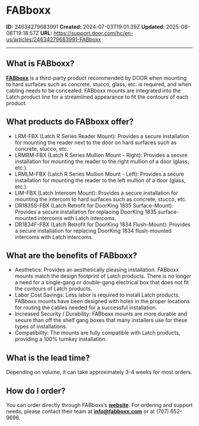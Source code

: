 # FABboxx

**ID:** 24634279683991
**Created:** 2024-07-03T19:01:39Z
**Updated:** 2025-08-08T19:18:57Z
**URL:** https://support.door.com/hc/en-us/articles/24634279683991-FABboxx

---

<h2 id="h_01J1WZFHHRAXW95V8YPT7ZBNGE">What is FABboxx?</h2>
<p><strong><span class="wysiwyg-underline"><a href="https://www.fabboxx.com/">FABboxx</a></span></strong><span style="font-weight: 400;"> is a third-party product recommended by DOOR when mounting to hard surfaces such as concrete, stucco, glass, etc. is required, and when cabling needs to be concealed. FABboxx mounts are integrated into the Latch product line for a streamlined appearance to fit the contours of each product.</span></p>
<h2 id="h_01J1WZFHHRFT3N030AG72VA931">What products do FABboxx offer?</h2>
<ul>
<li style="font-weight: 400;" aria-level="1"><span style="font-weight: 400;">LRM-FBX (Latch R Series Reader Mount): Provides a secure installation for mounting the reader next to the door on hard surfaces such as concrete, stucco, etc.</span></li>
<li style="font-weight: 400;" aria-level="1"><span style="font-weight: 400;">LRMRM-FBX (Latch R Series Mullion Mount - Right): Provides a secure installation for mounting the reader to the right mullion of a door (glass, etc.).</span></li>
<li style="font-weight: 400;" aria-level="1"><span style="font-weight: 400;">LRMLM-FBX (Latch R Series Mullion Mount - Left): Provides a secure installation for mounting the reader to the left mullion of a door (glass, etc.).</span></li>
<li style="font-weight: 400;" aria-level="1"><span style="font-weight: 400;">LIM-FBX (Latch Intercom Mount): Provides a secure installation for mounting the intercom to hard surfaces such as concrete, stucco, etc.</span></li>
<li style="font-weight: 400;" aria-level="1"><span style="font-weight: 400;">DR1835S-FBX (Latch Retrofit for DoorKing 1835 Surface-Mount): Provides a secure installation for replacing DoorKing 1835 surface-mounted intercoms with Latch intercoms.</span></li>
<li style="font-weight: 400;" aria-level="1"><span style="font-weight: 400;">DR1834F-FBX (Latch Retrofit for DoorKing 1834 Flush-Mount): Provides a secure installation for replacing DoorKing 1834 flush-mounted intercoms with Latch intercoms.</span></li>
</ul>
<h2 id="h_01J1WZFHHR1YXTJ38TK6B7ZEPY">What are the benefits of FABboxx?</h2>
<ul>
<li style="font-weight: 400;" aria-level="1"><span style="font-weight: 400;">Aesthetics: Provides an aesthetically pleasing installation. FABboxx mounts match the design footprint of Latch products. There is no longer a need for a single-gang or double-gang electrical box that does not fit the contours of Latch products.</span></li>
<li style="font-weight: 400;" aria-level="1"><span style="font-weight: 400;">Labor Cost Savings: Less labor is required to install Latch products. FABboxx mounts have been designed with holes in the proper locations for routing the cables needed for a successful installation.</span></li>
<li style="font-weight: 400;" aria-level="1"><span style="font-weight: 400;">Increased Security / Durability: FABboxx mounts are more durable and secure than off the shelf gang boxes that many installers use for these types of installations.</span></li>
<li style="font-weight: 400;" aria-level="1"><span style="font-weight: 400;">Compatibility: The mounts are fully compatible with Latch products, providing a 100% turnkey installation.</span></li>
</ul>
<h2 id="h_01J1WZFHHRYKRQ905ACQCYB0FB">What is the lead time?</h2>
<p><span style="font-weight: 400;">Depending on volume, it can take approximately 3-4 weeks for most orders.</span></p>
<h2 id="h_01J1WZFHHRFG056Y00APVTTWM8">How do I order? </h2>
<p><span style="font-weight: 400;">You can order directly through FABboxx’s </span><span class="wysiwyg-underline"><strong><a href="http://www.fabboxx.com/">website</a></strong></span><span style="font-weight: 400;">. For ordering and support needs, please contact their team at </span><span class="wysiwyg-underline"><strong><a href="mailto:info@fabboxx.com">info@fabboxx.com</a></strong></span><span style="font-weight: 400;"> or at (707) 652-9696.</span></p>
